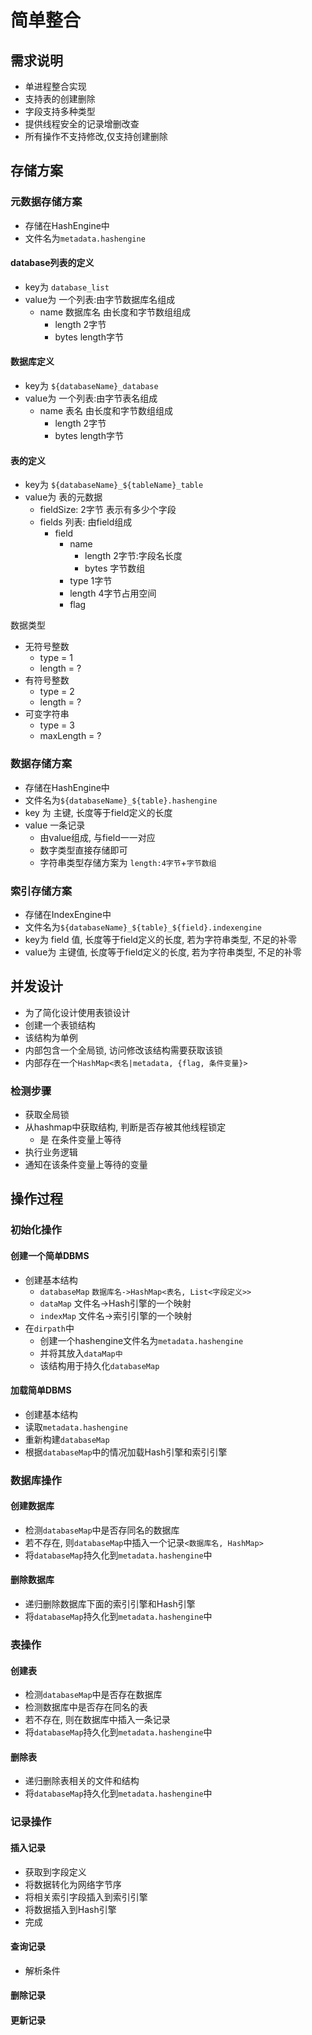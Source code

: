 # 简单整合

## 需求说明

* 单进程整合实现
* 支持表的创建删除
* 字段支持多种类型
* 提供线程安全的记录增删改查
* 所有操作不支持修改,仅支持创建删除

## 存储方案

### 元数据存储方案

* 存储在HashEngine中
* 文件名为`metadata.hashengine`

#### database列表的定义

* key为 `database_list`
* value为 一个列表:由字节数据库名组成
  * name 数据库名 由长度和字节数组组成
    * length 2字节 
    * bytes length字节

#### 数据库定义

* key为 `${databaseName}_database`
* value为 一个列表:由字节表名组成
  * name 表名 由长度和字节数组组成
    * length 2字节 
    * bytes length字节

#### 表的定义

* key为 `${databaseName}_${tableName}_table`
* value为 表的元数据
  * fieldSize: 2字节 表示有多少个字段
  * fields 列表: 由field组成
    * field
      * name
        * length 2字节:字段名长度
        * bytes 字节数组
      * type 1字节
      * length 4字节占用空间
      * flag

数据类型

* 无符号整数
  * type = 1
  * length = ?
* 有符号整数
  * type = 2
  * length = ?
* 可变字符串
  * type = 3
  * maxLength = ?

### 数据存储方案

* 存储在HashEngine中
* 文件名为`${databaseName}_${table}.hashengine`
* key 为 主键, 长度等于field定义的长度
* value 一条记录
  * 由value组成, 与field一一对应
  * 数字类型直接存储即可
  * 字符串类型存储方案为 `length:4字节`+`字节数组`


### 索引存储方案

* 存储在IndexEngine中
* 文件名为`${databaseName}_${table}_${field}.indexengine`
* key为 field 值, 长度等于field定义的长度, 若为字符串类型, 不足的补零
* value为 主键值, 长度等于field定义的长度, 若为字符串类型, 不足的补零

## 并发设计

* 为了简化设计使用表锁设计
* 创建一个表锁结构
* 该结构为单例
* 内部包含一个全局锁, 访问修改该结构需要获取该锁
* 内部存在一个`HashMap<表名|metadata, {flag, 条件变量}>`

### 检测步骤

* 获取全局锁
* 从hashmap中获取结构, 判断是否存被其他线程锁定
  * 是 在条件变量上等待
* 执行业务逻辑
* 通知在该条件变量上等待的变量

## 操作过程

### 初始化操作

#### 创建一个简单DBMS

* 创建基本结构
  * `databaseMap` `数据库名->HashMap<表名, List<字段定义>>`
  * `dataMap` 文件名->Hash引擎的一个映射
  * `indexMap` 文件名->索引引擎的一个映射
* 在`dirpath`中
  * 创建一个hashengine文件名为`metadata.hashengine`
  * 并将其放入`dataMap中`
  * 该结构用于持久化`databaseMap`

#### 加载简单DBMS

* 创建基本结构
* 读取`metadata.hashengine`
* 重新构建`databaseMap`
* 根据`databaseMap`中的情况加载Hash引擎和索引引擎

### 数据库操作

#### 创建数据库

* 检测`databaseMap`中是否存同名的数据库
* 若不存在, 则`databaseMap`中插入一个记录`<数据库名, HashMap>`
* 将`databaseMap`持久化到`metadata.hashengine`中

#### 删除数据库

* 递归删除数据库下面的索引引擎和Hash引擎
* 将`databaseMap`持久化到`metadata.hashengine`中

### 表操作

#### 创建表

* 检测`databaseMap`中是否存在数据库
* 检测数据库中是否存在同名的表
* 若不存在, 则在数据库中插入一条记录
* 将`databaseMap`持久化到`metadata.hashengine`中

#### 删除表

* 递归删除表相关的文件和结构
* 将`databaseMap`持久化到`metadata.hashengine`中

### 记录操作

#### 插入记录

* 获取到字段定义
* 将数据转化为网络字节序
* 将相关索引字段插入到索引引擎
* 将数据插入到Hash引擎
* 完成

#### 查询记录

* 解析条件

#### 删除记录

#### 更新记录
